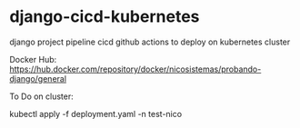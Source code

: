 # django-cicd-kubernetes
django project pipeline cicd github actions to deploy on kubernetes cluster


Docker Hub: https://hub.docker.com/repository/docker/nicosistemas/probando-django/general


To Do on cluster:

kubectl apply -f deployment.yaml -n test-nico
